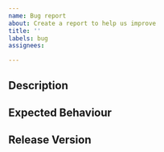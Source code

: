 ```yaml
---
name: Bug report
about: Create a report to help us improve
title: ''
labels: bug
assignees: 

---
```


## Description
<!--- A clear and concise description of what the bug is. -->

## Expected Behaviour
<!--- A clear and concise description of what you expected to happen. -->

## Release Version
<!--- The release version used when the bug occurred. -->
